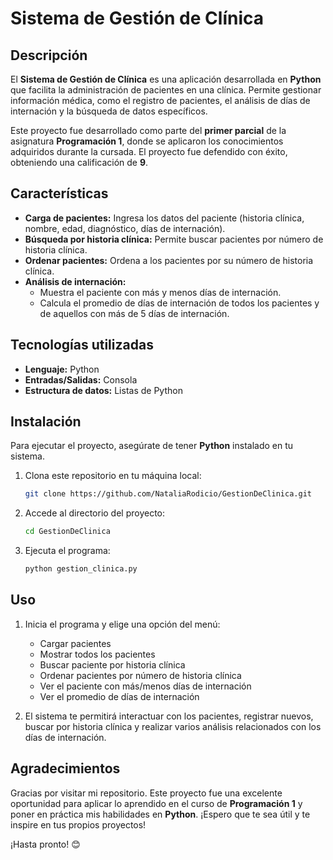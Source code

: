 # Sistema de Gestión de Clínica

## Descripción

El **Sistema de Gestión de Clínica** es una aplicación desarrollada en **Python** que facilita la administración de pacientes en una clínica. Permite gestionar información médica, como el registro de pacientes, el análisis de días de internación y la búsqueda de datos específicos.

Este proyecto fue desarrollado como parte del **primer parcial** de la asignatura **Programación 1**, donde se aplicaron los conocimientos adquiridos durante la cursada. El proyecto fue defendido con éxito, obteniendo una calificación de **9**.

## Características

- **Carga de pacientes:** Ingresa los datos del paciente (historia clínica, nombre, edad, diagnóstico, días de internación).
- **Búsqueda por historia clínica:** Permite buscar pacientes por número de historia clínica.
- **Ordenar pacientes:** Ordena a los pacientes por su número de historia clínica.
- **Análisis de internación:**
  - Muestra el paciente con más y menos días de internación.
  - Calcula el promedio de días de internación de todos los pacientes y de aquellos con más de 5 días de internación.

## Tecnologías utilizadas

- **Lenguaje:** Python
- **Entradas/Salidas:** Consola
- **Estructura de datos:** Listas de Python

## Instalación

Para ejecutar el proyecto, asegúrate de tener **Python** instalado en tu sistema.

1. Clona este repositorio en tu máquina local:

    ```bash
    git clone https://github.com/NataliaRodicio/GestionDeClinica.git
    ```

2. Accede al directorio del proyecto:

    ```bash
    cd GestionDeClinica
    ```

3. Ejecuta el programa:

    ```bash
    python gestion_clinica.py
    ```

## Uso

1. Inicia el programa y elige una opción del menú:
   - Cargar pacientes
   - Mostrar todos los pacientes
   - Buscar paciente por historia clínica
   - Ordenar pacientes por número de historia clínica
   - Ver el paciente con más/menos días de internación
   - Ver el promedio de días de internación

2. El sistema te permitirá interactuar con los pacientes, registrar nuevos, buscar por historia clínica y realizar varios análisis relacionados con los días de internación.

## Agradecimientos

Gracias por visitar mi repositorio. Este proyecto fue una excelente oportunidad para aplicar lo aprendido en el curso de **Programación 1** y poner en práctica mis habilidades en **Python**. ¡Espero que te sea útil y te inspire en tus propios proyectos!

¡Hasta pronto! 😊
